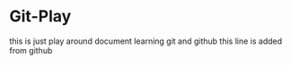 # Git-Play

this is just play around document learning git and github
this line is added from github
